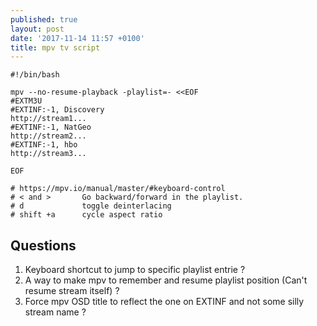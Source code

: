 ```yaml
---
published: true
layout: post
date: '2017-11-14 11:57 +0100'
title: mpv tv script
---
```

    #!/bin/bash

    mpv --no-resume-playback -playlist=- <<EOF
    #EXTM3U
    #EXTINF:-1, Discovery
    http://stream1...
    #EXTINF:-1, NatGeo
    http://stream2...
    #EXTINF:-1, hbo
    http://stream3...

    EOF

    # https://mpv.io/manual/master/#keyboard-control
    # < and >       Go backward/forward in the playlist.
    # d             toggle deinterlacing
    # shift +a      cycle aspect ratio
    
## Questions

1. Keyboard shortcut to jump to specific playlist entrie ?
1. A way to make mpv to remember and resume playlist position (Can't resume stream itself) ?
1. Force mpv OSD title to reflect the one on EXTINF and not some silly stream name ?
